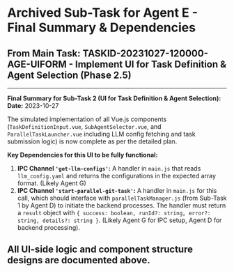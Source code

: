 # Archived Sub-Task for Agent E - Final Summary & Dependencies
## From Main Task: TASKID-20231027-120000-AGE-UIFORM - Implement UI for Task Definition & Agent Selection (Phase 2.5)

---
**Final Summary for Sub-Task 2 (UI for Task Definition & Agent Selection):**
**Date:** 2023-10-27

The simulated implementation of all Vue.js components (`TaskDefinitionInput.vue`, `SubAgentSelector.vue`, and `ParallelTaskLauncher.vue` including LLM config fetching and task submission logic) is now complete as per the detailed plan.

**Key Dependencies for this UI to be fully functional:**
1.  **IPC Channel `'get-llm-configs'`:** A handler in `main.js` that reads `llm_config.yaml` and returns the configurations in the expected array format. (Likely Agent G)
2.  **IPC Channel `'start-parallel-git-task'`:** A handler in `main.js` for this call, which should interface with `parallelTaskManager.js` (from Sub-Task 1 by Agent D) to initiate the backend processes. The handler must return a `result` object with `{ success: boolean, runId?: string, error?: string, details?: string }`. (Likely Agent G for IPC setup, Agent D for backend processing).

All UI-side logic and component structure designs are documented above.
---
